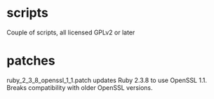 # scripts

Couple of scripts, all licensed GPLv2 or later

# patches

ruby_2_3_8_openssl_1_1.patch updates Ruby 2.3.8 to use OpenSSL 1.1. Breaks compatibility with older OpenSSL versions.


